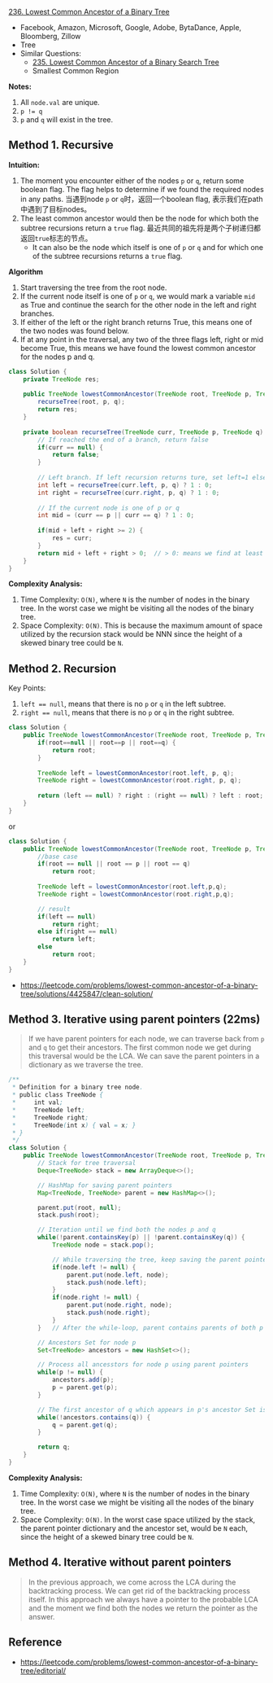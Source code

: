 [236. Lowest Common Ancestor of a Binary Tree](https://leetcode.com/problems/lowest-common-ancestor-of-a-binary-tree/)

* Facebook, Amazon, Microsoft, Google, Adobe, BytaDance, Apple, Bloomberg, Zillow
* Tree
* Similar Questions:
    * [235. Lowest Common Ancestor of a Binary Search Tree](https://leetcode.com/problems/lowest-common-ancestor-of-a-binary-search-tree/)
    * Smallest Common Region
    

**Notes:**
1. All `node.val` are unique.
2. `p != q`
3. `p` and `q` will exist in the tree.

## Method 1. Recursive
**Intuition:**
1. The moment you encounter either of the nodes `p` or `q`, return some boolean flag. The flag helps to determine if we found the required nodes in any paths. 当遇到node `p` or `q`时，返回一个boolean flag, 表示我们在path中遇到了目标nodes。
2. The least common ancestor would then be the node for which both the subtree recursions return a `true` flag. 最近共同的祖先将是两个子树递归都返回`true`标志的节点。
    * It can also be the node which itself is one of `p` or `q` and for which one of the subtree recursions returns a `true` flag.

**Algorithm**
1. Start traversing the tree from the root node.
2. If the current node itself is one of `p` or `q`, we would mark a variable `mid` as True and continue the search for the other node in the left and right branches.
3. If either of the left or the right branch returns True, this means one of the two nodes was found below.
4. If at any point in the traversal, any two of the three flags left, right or mid become True, this means we have found the lowest common ancestor for the nodes p and q.

```Java
class Solution {
    private TreeNode res;
    
    public TreeNode lowestCommonAncestor(TreeNode root, TreeNode p, TreeNode q) {
        recurseTree(root, p, q);
        return res;
    }
    
    private boolean recurseTree(TreeNode curr, TreeNode p, TreeNode q) {
        // If reached the end of a branch, return false
        if(curr == null) {
            return false;
        }
        
        // Left branch. If left recursion returns ture, set left=1 else 0
        int left = recurseTree(curr.left, p, q) ? 1 : 0;
        int right = recurseTree(curr.right, p, q) ? 1 : 0;
        
        // If the current node is one of p or q
        int mid = (curr == p || curr == q) ? 1 : 0;
        
        if(mid + left + right >= 2) {
            res = curr;
        }
        return mid + left + right > 0;  // > 0: means we find at least one node of p and q
    }
}
```
**Complexity Analysis:**
1. Time Complexity: `O(N)`, where `N` is the number of nodes in the binary tree. In the worst case we might be visiting all the nodes of the binary tree.
2. Space Complexity: `O(N)`. This is because the maximum amount of space utilized by the recursion stack would be NNN since the height of a skewed binary tree could be `N`.


## Method 2. Recursion
Key Points:
1. `left == null`, means that there is no `p` or `q` in the left subtree.
2. `right == null`, means that there is no `p` or `q` in the right subtree.

```java
class Solution {
    public TreeNode lowestCommonAncestor(TreeNode root, TreeNode p, TreeNode q) {
        if(root==null || root==p || root==q) {
            return root;
        }
        
        TreeNode left = lowestCommonAncestor(root.left, p, q);
        TreeNode right = lowestCommonAncestor(root.right, p, q);
        
        return (left == null) ? right : (right == null) ? left : root;
    }
}
```

or 

```Java
class Solution {
    public TreeNode lowestCommonAncestor(TreeNode root, TreeNode p, TreeNode q) {
        //base case
        if(root == null || root == p || root == q) 
            return root;
        
        TreeNode left = lowestCommonAncestor(root.left,p,q);
        TreeNode right = lowestCommonAncestor(root.right,p,q);

        // result
        if(left == null)
            return right;
        else if(right == null)
            return left;
        else
            return root;
    }
}
```
* https://leetcode.com/problems/lowest-common-ancestor-of-a-binary-tree/solutions/4425847/clean-solution/


## Method 3. Iterative using parent pointers (22ms)
> If we have parent pointers for each node, we can traverse back from `p` and `q` to get their ancestors. The first common node we get during this traversal would be the LCA. We can save the parent pointers in a dictionary as we traverse the tree. 

```Java
/**
 * Definition for a binary tree node.
 * public class TreeNode {
 *     int val;
 *     TreeNode left;
 *     TreeNode right;
 *     TreeNode(int x) { val = x; }
 * }
 */
class Solution {
    public TreeNode lowestCommonAncestor(TreeNode root, TreeNode p, TreeNode q) {
        // Stack for tree traversal
        Deque<TreeNode> stack = new ArrayDeque<>();

        // HashMap for saving parent pointers
        Map<TreeNode, TreeNode> parent = new HashMap<>();

        parent.put(root, null);
        stack.push(root);

        // Iteration until we find both the nodes p and q
        while(!parent.containsKey(p) || !parent.containsKey(q)) {
            TreeNode node = stack.pop();

            // While traversing the tree, keep saving the parent pointers
            if(node.left != null) {
                parent.put(node.left, node);
                stack.push(node.left);
            }
            if(node.right != null) {
                parent.put(node.right, node);
                stack.push(node.right);
            }
        }   // After the while-loop, parent contains parents of both p and q

        // Ancestors Set for node p
        Set<TreeNode> ancestors = new HashSet<>();

        // Process all ancesstors for node p using parent pointers
        while(p != null) {
            ancestors.add(p);
            p = parent.get(p);
        }

        // The first ancestor of q which appears in p's ancestor Set is their lowest common ancestor
        while(!ancestors.contains(q)) {
            q = parent.get(q);
        }

        return q;
    }
}
```
**Complexity Analysis:**
1. Time Complexity: `O(N)`, where `N` is the number of nodes in the binary tree. In the worst case we might be visiting all the nodes of the binary tree.
2. Space Complexity: `O(N)`. In the worst case space utilized by the stack, the parent pointer dictionary and the ancestor set, would be `N` each, since the height of a skewed binary tree could be `N`.


## Method 4. Iterative without parent pointers
> In the previous approach, we come across the LCA during the backtracking process. We can get rid of the backtracking process itself. 
> In this approach we always have a pointer to the probable LCA and the moment we find both the nodes we return the pointer as the answer. 


## Reference
* https://leetcode.com/problems/lowest-common-ancestor-of-a-binary-tree/editorial/